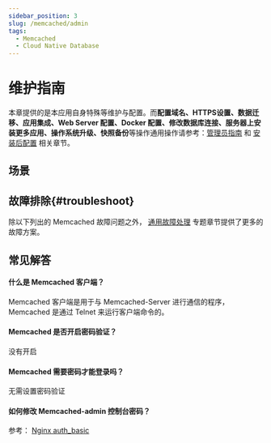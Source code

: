 ```yaml
---
sidebar_position: 3
slug: /memcached/admin
tags:
  - Memcached 
  - Cloud Native Database
---
```


# 维护指南

本章提供的是本应用自身特殊等维护与配置。而**配置域名、HTTPS设置、数据迁移、应用集成、Web Server 配置、Docker 配置、修改数据库连接、服务器上安装更多应用、操作系统升级、快照备份**等操作通用操作请参考：[管理员指南](../administrator) 和 [安装后配置](../install/setup) 相关章节。

## 场景

## 故障排除{#troubleshoot}

除以下列出的 Memcached 故障问题之外， [通用故障处理](../troubleshoot) 专题章节提供了更多的故障方案。 


## 常见解答

#### 什么是 Memcached 客户端？

Memcached 客户端是用于与 Memcached-Server 进行通信的程序，Memcached 是通过 Telnet 来运行客户端命令的。

#### Memcached 是否开启密码验证？

没有开启

#### Memcached 需要密码才能登录吗？

无需设置密码验证

#### 如何修改 Memcached-admin 控制台密码？

参考： [Nginx auth_basic](../nginx#authbasic)
